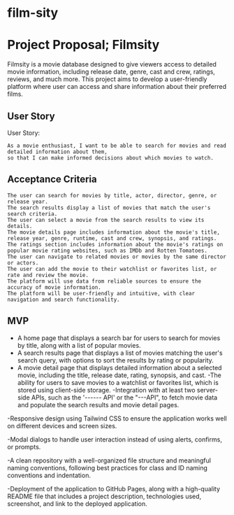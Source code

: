 # film-sity
# Project Proposal; Filmsity

Filmsity is a movie database designed to give viewers access to detailed movie information, including release date, genre, cast and crew, ratings, reviews, and much more. This project aims to develop a user-friendly platform where user can access and share information about their preferred films.

## User Story

User Story:

```
As a movie enthusiast, I want to be able to search for movies and read detailed information about them, 
so that I can make informed decisions about which movies to watch.
```

## Acceptance Criteria

```
The user can search for movies by title, actor, director, genre, or release year.
The search results display a list of movies that match the user's search criteria.
The user can select a movie from the search results to view its details.
The movie details page includes information about the movie's title, release year, genre, runtime, cast and crew, synopsis, and ratings.
The ratings section includes information about the movie's ratings on popular movie rating websites, such as IMDb and Rotten Tomatoes.
The user can navigate to related movies or movies by the same director or actors.
The user can add the movie to their watchlist or favorites list, or rate and review the movie.
The platform will use data from reliable sources to ensure the accuracy of movie information.
The platform will be user-friendly and intuitive, with clear navigation and search functionality.
```

## MVP

- A home page that displays a search bar for users to search for movies by title, along with a list of popular movies.
- A search results page that displays a list of movies matching the user's search query, with options to sort the results by rating or popularity.
- A movie detail page that displays detailed information about a selected movie, including the title, release date, rating, synopsis, and cast.
-The ability for users to save movies to a watchlist or favorites list, which is stored using client-side storage.
-Integration with at least two server-side APIs, such as the '------ API' or the  "---API", to fetch movie data and populate the search results and movie detail pages.

-Responsive design using Tailwind CSS to ensure the application works well on different devices and screen sizes.

-Modal dialogs to handle user interaction instead of using alerts, confirms, or prompts.

-A clean repository with a well-organized file structure and meaningful naming conventions, following best practices for class and ID naming conventions   and indentation.

-Deployment of the application to GitHub Pages, along with a high-quality README file that includes a project description, technologies used, screenshot, and link to the deployed application.

